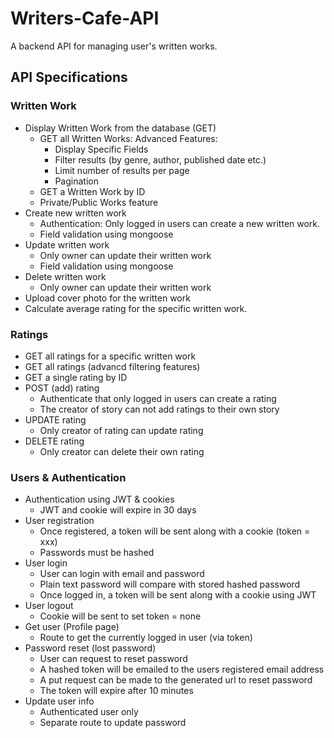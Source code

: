 # Writers-Cafe-API

A backend API for managing user's written works.

## API Specifications

### Written Work
- Display Written Work from the database (GET)
    * GET all Written Works: Advanced Features:
        * Display Specific Fields
        * Filter results (by genre, author, published date etc.)
        * Limit number of results per page
        * Pagination
    * GET a Written Work by ID
    * Private/Public Works feature
- Create new written work
    * Authentication: Only logged in users can create a new written work.
    * Field validation using mongoose
 - Update written work
    * Only owner can update their written work
    * Field validation using mongoose 
- Delete written work
    * Only owner can update their written work
- Upload cover photo for the written work
- Calculate average rating for the specific written work.

### Ratings
- GET all ratings for a specific written work
- GET all ratings (advancd filtering features)
- GET a single rating by ID
- POST (add) rating
    * Authenticate that only logged in users can create a rating
    * The creator of story can not add ratings to their own story
- UPDATE rating
    * Only creator of rating can update rating
- DELETE rating
    * Only creator can delete their own rating

### Users & Authentication
- Authentication using JWT & cookies
  * JWT and cookie will expire in 30 days
- User registration
  * Once registered, a token will be sent along with a cookie (token = xxx)
  * Passwords must be hashed
- User login
  * User can login with email and password
  * Plain text password will compare with stored hashed password
  * Once logged in, a token will be sent along with a cookie using JWT
- User logout
  * Cookie will be sent to set token = none
- Get user (Profile page)
  * Route to get the currently logged in user (via token)
- Password reset (lost password)
  * User can request to reset password
  * A hashed token will be emailed to the users registered email address
  * A put request can be made to the generated url to reset password
  * The token will expire after 10 minutes
- Update user info
  * Authenticated user only
  * Separate route to update password